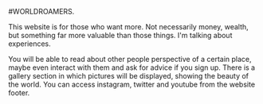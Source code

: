 #WORLDROAMERS.

This website is for those who want more. Not necessarily money, wealth, but something far more valuable than those things. I'm talking about experiences. 

You will be able to read about other people perspective of a certain place, maybe even interact with them and ask for advice if you sign up. There is a gallery section in which pictures will be displayed, showing the beauty of the world. You can access instagram, twitter and youtube from the website footer. 

